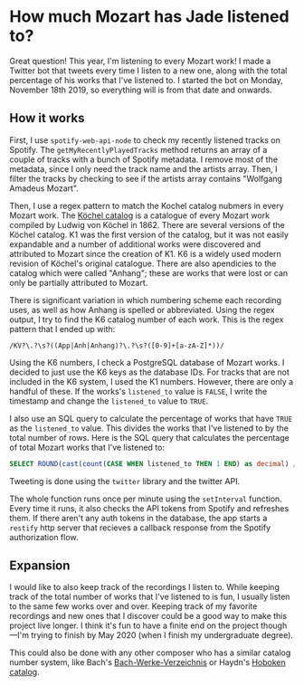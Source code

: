 # How much Mozart has Jade listened to?
Great question! This year, I'm listening to every Mozart work! I made a Twitter bot that tweets every time I listen to a new one,
along with the total percentage of his works that I've listened to. I started the bot on Monday, November 18th 2019, 
so everything will is from that date and onwards. 
## How it works
First, I use `spotify-web-api-node` to check my recently listened tracks on Spotify. The `getMyRecentlyPlayedTracks` method returns an array of a couple of tracks with a bunch of Spotify metadata. I remove most of the metadata, since I only need the track name and the artists array. Then, I filter the tracks by checking to see if the artists array contains
"Wolfgang Amadeus Mozart".

Then, I use a regex pattern to match the Kochel catalog nubmers in every Mozart work. The [Köchel catalog](https://en.wikipedia.org/wiki/Köchel_catalogue) is a catalogue of every Mozart work compiled by Ludwig von Köchel in 1862. There are several versions of the Köchel catalog. K1 was the first version of the catalog, but it was not easily expandable and a number of additional works were discovered and attributed to Mozart since the creation of K1. K6 is a widely used modern revision of Köchel's original catalogue. There are also apendicies to the catalog which were called "Anhang"; these are works that were lost or can only be partially attributed to Mozart. 

There is significant variation in which numbering scheme each recording uses, as well as how Anhang is spelled or abbreviated. Using the regex output, I try to find the K6 catalog number of each work.  This is the regex pattern that I ended up with:
  ```regex
  /KV?\.?\s?((App|Anh|Anhang)?\.?\s?([0-9]+[a-zA-Z]*))/
  ```

Using the K6 numbers, I check a PostgreSQL database of Mozart works. I decided to just use the K6 keys as the database IDs. For tracks that are not included in the K6 system, I used the K1 numbers. However, there are only a handful of these. If the works's `listened_to` value is `FALSE`, I write the timestamp and change the `listened_to` value to `TRUE`. 

I also use an SQL query to calculate the percentage of works that have `TRUE` as the `listened_to` value. This divides the works that I've listened to by the total number of rows. Here is the SQL query that calculates the percentage of total Mozart works that I've listened to:
  ```sql
  SELECT ROUND(cast(count(CASE WHEN listened_to THEN 1 END) as decimal) / cast(count(*) as decimal) * 100, 1) AS percent FROM mozart;
  ```
Tweeting is done using the `twitter` library and the twitter API. 


The whole function runs once per minute using the `setInterval` function. Every time it runs, it also checks the API tokens from Spotify and refreshes them. If there aren't any auth tokens in the database, the app starts a `restify` http server that recieves a callback response from the Spotify authorization flow. 
## Expansion
I would like to also keep track of the recordings I listen to. While keeping track of the total number of works that I've listened to is fun, I usually listen to the same few works over and over. Keeping track of my favorite recordings and new ones that I discover could be a good way to make this project live longer. I think it's fun to have a finite end on the project though—I'm trying to finish by May 2020 (when I finish my undergraduate degree). 

This could also be done with any other composer who has a similar catalog number system, like Bach's [Bach-Werke-Verzeichnis](https://en.wikipedia.org/wiki/Bach-Werke-Verzeichnis) or Haydn's [Hoboken catalog](https://en.wikipedia.org/wiki/Hoboken_catalogue).
